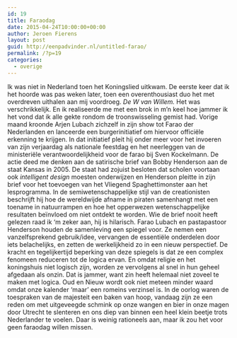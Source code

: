 ```yaml
---
id: 19
title: Faraodag
date: 2015-04-24T10:00:00+00:00
author: Jeroen Fierens
layout: post
guid: http://eenpadvinder.nl/untitled-farao/
permalink: /?p=19
categories:
  - overige
---
```

Ik was niet in Nederland toen het Koningslied uitkwam. De eerste keer dat ik het hoorde was pas weken later, toen een overenthousiast duo het met overdreven uithalen aan mij voordroeg. _De W van Willem._ Het was verschrikkelijk. En ik realiseerde me met een brok in m’n keel hoe jammer ik het vond dat ik alle gekte rondom de troonswisseling gemist had.  Vorige maand kroonde Arjen Lubach zichzelf in zijn show tot Farao der Nederlanden en lanceerde een burgerinitiatief om hiervoor officiële erkenning te krijgen. In dat initiatief pleit hij onder meer voor het invoeren van zijn verjaardag als nationale feestdag en het neerleggen van de ministeriële verantwoordelijkheid voor de farao bij Sven Kockelmann.  De actie deed me denken aan de satirische brief van Bobby Henderson aan de staat Kansas in 2005. De staat had zojuist besloten dat scholen voortaan ook _intelligent design_ moesten onderwijzen en Henderson pleitte in zijn brief voor het toevoegen van het Vliegend Spaghettimonster aan het lesprogramma. In de semiwetenschappelijke stijl van de creationisten beschrijft hij hoe de wereldwijde afname in piraten samenhangt met een toename in natuurrampen en hoe het opperwezen wetenschappelijke resultaten beïnvloed om niet ontdekt te worden. Wie de brief nooit heeft gelezen raad ik ‘m zeker aan, hij is hilarisch.  Farao Lubach en pastapastoor Henderson houden de samenleving een spiegel voor. Ze nemen een vanzelfsprekend gebruik/idee, vervangen de essentiële onderdelen door iets belachelijks, en zetten de werkelijkheid zo in een nieuw perspectief.  De kracht en tegelijkertijd beperking van deze spiegels is dat ze een complex fenomeen reduceren tot de logica ervan. En omdat religie en het koningshuis niet logisch zijn, worden ze vervolgens al snel in hun geheel afgedaan als onzin. Dat is jammer, want zin heeft helemaal niet zoveel te maken met logica. Oud en Nieuw wordt ook niet meteen minder waard omdat onze kalender ‘maar’ een romeins verzinsel is.  In de oorlog waren de toespraken van de majesteit een baken van hoop, vandaag zijn ze een reden om met uitgeveegde schmink op onze wangen en bier in onze magen door Utrecht te slenteren en ons diep van binnen een heel klein beetje trots Nederlander te voelen. Daar is weinig rationeels aan, maar ik zou het voor geen faraodag willen missen.